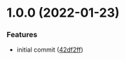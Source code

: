 # 1.0.0 (2022-01-23)


### Features

* initial commit ([42df2ff](https://github.com/brpaz/b2-pg-backup/commit/42df2ffeab5884477d87f1b88c97b5064957dd3c))

